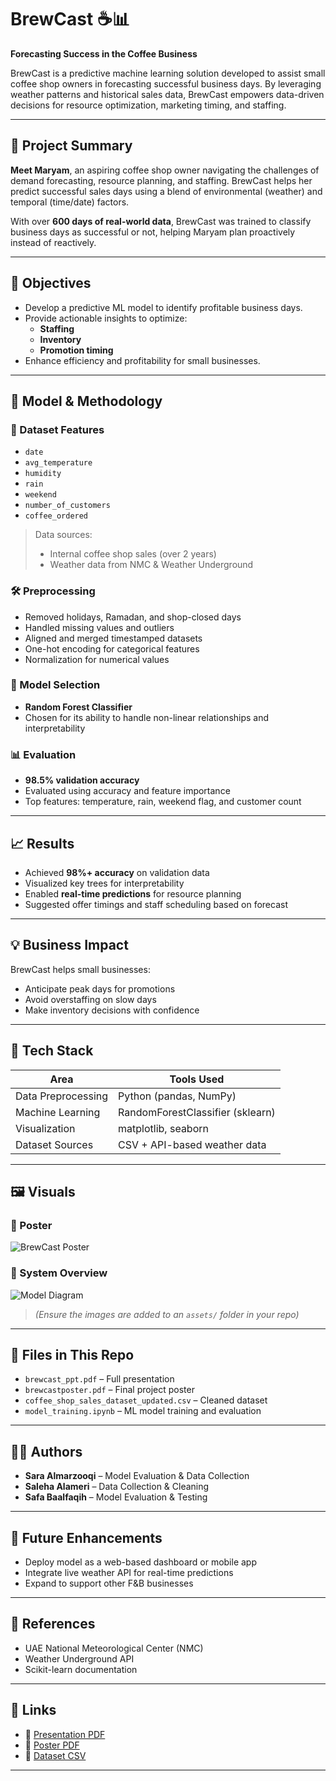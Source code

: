# BrewCast ☕📊  
**Forecasting Success in the Coffee Business**

BrewCast is a predictive machine learning solution developed to assist small coffee shop owners in forecasting successful business days. By leveraging weather patterns and historical sales data, BrewCast empowers data-driven decisions for resource optimization, marketing timing, and staffing.

---

## 🚀 Project Summary

**Meet Maryam**, an aspiring coffee shop owner navigating the challenges of demand forecasting, resource planning, and staffing. BrewCast helps her predict successful sales days using a blend of environmental (weather) and temporal (time/date) factors.

With over **600 days of real-world data**, BrewCast was trained to classify business days as successful or not, helping Maryam plan proactively instead of reactively.

---

## 📌 Objectives

- Develop a predictive ML model to identify profitable business days.
- Provide actionable insights to optimize:
  - **Staffing**
  - **Inventory**
  - **Promotion timing**
- Enhance efficiency and profitability for small businesses.

---

## 🧠 Model & Methodology

### 🔢 Dataset Features
- `date`  
- `avg_temperature`  
- `humidity`  
- `rain`  
- `weekend`  
- `number_of_customers`  
- `coffee_ordered`  

> Data sources:  
> - Internal coffee shop sales (over 2 years)  
> - Weather data from NMC & Weather Underground

### 🛠 Preprocessing
- Removed holidays, Ramadan, and shop-closed days
- Handled missing values and outliers
- Aligned and merged timestamped datasets
- One-hot encoding for categorical features
- Normalization for numerical values

### 🌲 Model Selection
- **Random Forest Classifier**  
- Chosen for its ability to handle non-linear relationships and interpretability

### 📊 Evaluation
- **98.5% validation accuracy**
- Evaluated using accuracy and feature importance
- Top features: temperature, rain, weekend flag, and customer count

---

## 📈 Results

- Achieved **98%+ accuracy** on validation data
- Visualized key trees for interpretability
- Enabled **real-time predictions** for resource planning
- Suggested offer timings and staff scheduling based on forecast

---

## 💡 Business Impact

BrewCast helps small businesses:
- Anticipate peak days for promotions
- Avoid overstaffing on slow days
- Make inventory decisions with confidence

---

## 🧰 Tech Stack

| Area              | Tools Used              |
|------------------|-------------------------|
| Data Preprocessing | Python (pandas, NumPy) |
| Machine Learning | RandomForestClassifier (sklearn) |
| Visualization    | matplotlib, seaborn     |
| Dataset Sources  | CSV + API-based weather data |

---

## 🖼 Visuals

### 📌 Poster  
![BrewCast Poster](assets/brewcast_poster.png)

### 🧠 System Overview  
![Model Diagram](assets/brewcast_diagram.png)

> *(Ensure the images are added to an `assets/` folder in your repo)*

---

## 📁 Files in This Repo
- `brewcast_ppt.pdf` – Full presentation
- `brewcastposter.pdf` – Final project poster
- `coffee_shop_sales_dataset_updated.csv` – Cleaned dataset
- `model_training.ipynb` – ML model training and evaluation

---

## 👩‍💻 Authors

- **Sara Almarzooqi** – Model Evaluation & Data Collection
- **Saleha Alameri** – Data Collection & Cleaning  
- **Safa Baalfaqih** – Model Evaluation & Testing

---

## 📌 Future Enhancements

- Deploy model as a web-based dashboard or mobile app
- Integrate live weather API for real-time predictions
- Expand to support other F&B businesses

---

## 📎 References

- UAE National Meteorological Center (NMC)
- Weather Underground API
- Scikit-learn documentation

---

## 🔗 Links

- 🔗 [Presentation PDF](./BrewCastppt.pdf)  
- 🔗 [Poster PDF](./BrewcastPoster.pdf)  
- 📂 [Dataset CSV](./coffee_shop_sales_dataset_updated.csv)

---

